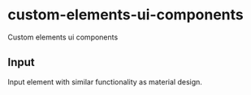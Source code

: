 # custom-elements-ui-components
Custom elements ui components

## Input
Input element with similar functionality as material design.
